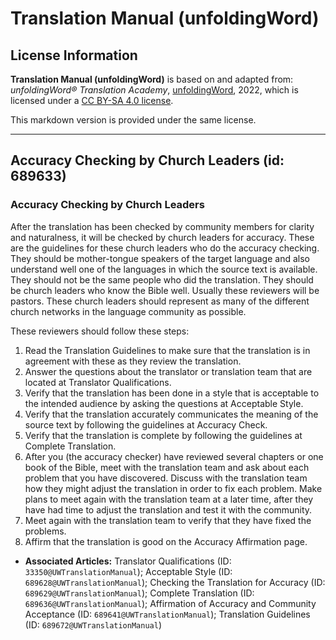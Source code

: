 # Translation Manual (unfoldingWord)

## License Information

**Translation Manual (unfoldingWord)** is based on and adapted from: _unfoldingWord® Translation Academy_, [unfoldingWord](https://unfoldingword.org/utw), 2022, which is licensed under a [CC BY-SA 4.0 license](https://creativecommons.org/licenses/by-sa/4.0/legalcode.en).

This markdown version is provided under the same license.



--------------------------------

## Accuracy Checking by Church Leaders (id: 689633)

### Accuracy Checking by Church Leaders

After the translation has been checked by community members for clarity and naturalness, it will be checked by church leaders for accuracy. These are the guidelines for these church leaders who do the accuracy checking. They should be mother\-tongue speakers of the target language and also understand well one of the languages in which the source text is available. They should not be the same people who did the translation. They should be church leaders who know the Bible well. Usually these reviewers will be pastors. These church leaders should represent as many of the different church networks in the language community as possible.

These reviewers should follow these steps:

1. Read the Translation Guidelines to make sure that the translation is in agreement with these as they review the translation.
2. Answer the questions about the translator or translation team that are located at Translator Qualifications.
3. Verify that the translation has been done in a style that is acceptable to the intended audience by asking the questions at Acceptable Style.
4. Verify that the translation accurately communicates the meaning of the source text by following the guidelines at Accuracy Check.
5. Verify that the translation is complete by following the guidelines at Complete Translation.
6. After you (the accuracy checker) have reviewed several chapters or one book of the Bible, meet with the translation team and ask about each problem that you have discovered. Discuss with the translation team how they might adjust the translation in order to fix each problem. Make plans to meet again with the translation team at a later time, after they have had time to adjust the translation and test it with the community.
7. Meet again with the translation team to verify that they have fixed the problems.
8. Affirm that the translation is good on the Accuracy Affirmation page.

* **Associated Articles:** Translator Qualifications (ID: `33350@UWTranslationManual`); Acceptable Style (ID: `689628@UWTranslationManual`); Checking the Translation for Accuracy (ID: `689629@UWTranslationManual`); Complete Translation (ID: `689636@UWTranslationManual`); Affirmation of Accuracy and Community Acceptance (ID: `689641@UWTranslationManual`); Translation Guidelines (ID: `689672@UWTranslationManual`)

